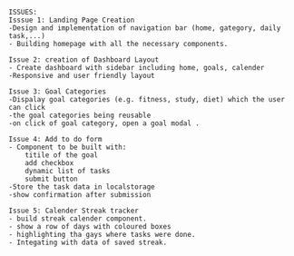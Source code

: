     ISSUES:
    Isssue 1: Landing Page Creation
    -Design and implementation of navigation bar (home, gategory, daily task,...)
    - Building homepage with all the necessary components.

    Issue 2: creation of Dashboard Layout
    - Create dashboard with sidebar including home, goals, calender
    -Responsive and user friendly layout

    Issue 3: Goal Categories
    -Dispalay goal categories (e.g. fitness, study, diet) which the user can click 
    -the goal categories being reusable
    -on click of goal category, open a goal modal .

    Issue 4: Add to do form
    - Component to be built with:
        titile of the goal
        add checkbox
        dynamic list of tasks
        submit button
    -Store the task data in localstorage
    -show confirmation after submission

    Issue 5: Calender Streak tracker
    - build streak calender component.
    - show a row of days with coloured boxes
    - highlighting tha gays where tasks were done.
    - Integating with data of saved streak.